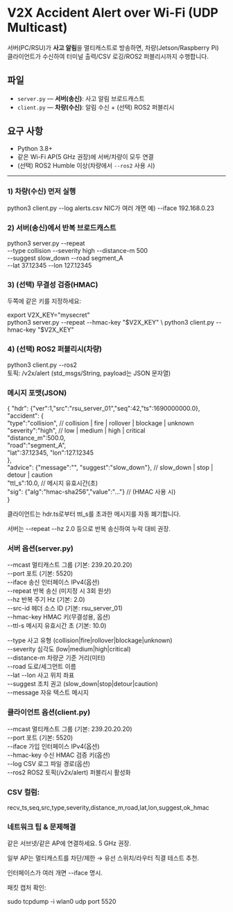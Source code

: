 # V2X Accident Alert over Wi-Fi (UDP Multicast)

서버(PC/RSU)가 **사고 알림**을 멀티캐스트로 방송하면, 차량(Jetson/Raspberry Pi) 클라이언트가 수신하여 터미널 출력/CSV 로깅/ROS2 퍼블리시까지 수행합니다.

## 파일
- `server.py` — **서버(송신)**: 사고 알림 브로드캐스트
- `client.py` — **차량(수신)**: 알림 수신 + (선택) ROS2 퍼블리시

## 요구 사항
- Python 3.8+
- 같은 Wi-Fi AP(5 GHz 권장)에 서버/차량이 모두 연결
- (선택) ROS2 Humble 이상(차량에서 `--ros2` 사용 시)

---

### 1) 차량(수신) 먼저 실행
python3 client.py --log alerts.csv
NIC가 여러 개면 예) --iface 192.168.0.23

### 2) 서버(송신)에서 반복 브로드캐스트
python3 server.py --repeat \
  --type collision --severity high --distance-m 500 \
  --suggest slow_down --road segment_A \
  --lat 37.12345 --lon 127.12345

### 3) (선택) 무결성 검증(HMAC)

두쪽에 같은 키를 지정하세요:

export V2X_KEY="mysecret" \
python3 server.py --repeat --hmac-key "$V2X_KEY" \
python3 client.py --hmac-key "$V2X_KEY" 

### 4) (선택) ROS2 퍼블리시(차량)
python3 client.py --ros2 \
토픽: /v2x/alert (std_msgs/String, payload는 JSON 문자열)

### 메시지 포맷(JSON)
{
  "hdr": {"ver":1,"src":"rsu_server_01","seq":42,"ts":1690000000.0}, \
  "accident": {  \
    "type":"collision",        // collision | fire | rollover | blockage | unknown \
    "severity":"high",         // low | medium | high | critical \
    "distance_m":500.0, \
    "road":"segment_A", \
    "lat":37.12345, "lon":127.12345 \
  }, \
  "advice": {"message":"", "suggest":"slow_down"}, // slow_down | stop | detour | caution \
  "ttl_s":10.0,                                     // 메시지 유효시간(초) \
  "sig": {"alg":"hmac-sha256","value":"..."}        // (HMAC 사용 시) \
}


클라이언트는 hdr.ts로부터 ttl_s를 초과한 메시지를 자동 폐기합니다.

서버는 --repeat --hz 2.0 등으로 반복 송신하여 누락 대비 권장.

### 서버 옵션(server.py)
--mcast        멀티캐스트 그룹 (기본: 239.20.20.20) \
--port         포트 (기본: 5520) \
--iface        송신 인터페이스 IPv4(옵션) \
--repeat       반복 송신 (미지정 시 3회 원샷) \
--hz           반복 주기 Hz (기본: 2.0) \
--src-id       헤더 소스 ID (기본: rsu_server_01) \
--hmac-key     HMAC 키(무결성용, 옵션) \
--ttl-s        메시지 유효시간 초 (기본: 10.0) 

--type         사고 유형 (collision|fire|rollover|blockage|unknown) \
--severity     심각도 (low|medium|high|critical) \
--distance-m   차량군 기준 거리(미터) \
--road         도로/세그먼트 이름 \
--lat --lon    사고 위치 좌표 \
--suggest      조치 권고 (slow_down|stop|detour|caution) \
--message      자유 텍스트 메시지 

### 클라이언트 옵션(client.py)
--mcast        멀티캐스트 그룹 (기본: 239.20.20.20) \
--port         포트 (기본: 5520) \
--iface        가입 인터페이스 IPv4(옵션) \
--hmac-key     수신 HMAC 검증 키(옵션) \
--log          CSV 로그 파일 경로(옵션) \
--ros2         ROS2 토픽(/v2x/alert) 퍼블리시 활성화 


### CSV 컬럼:

recv_ts,seq,src,type,severity,distance_m,road,lat,lon,suggest,ok_hmac


### 네트워크 팁 & 문제해결

같은 서브넷/같은 AP에 연결하세요. 5 GHz 권장.

일부 AP는 멀티캐스트를 차단/제한 → 유선 스위치/라우터 직결 테스트 추천.

인터페이스가 여러 개면 --iface 명시.

패킷 캡처 확인:

sudo tcpdump -i wlan0 udp port 5520


